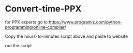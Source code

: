 # Convert-time-PPX

for PPX experts go to https://www.programiz.com/python-programming/online-compiler/

Copy the hours-to-minutes script above and paste to website

run the script
